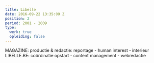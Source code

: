 ```yaml
---
title: Libelle
date: 2016-09-22 13:35:00 Z
position: 2
period: 2001 - 2009
type:
  werk: true
  opleiding: false
---
```


MAGAZINE: productie & redactie: reportage - human interest - interieur LIBELLE.BE: coördinatie opstart - content management - webredactie